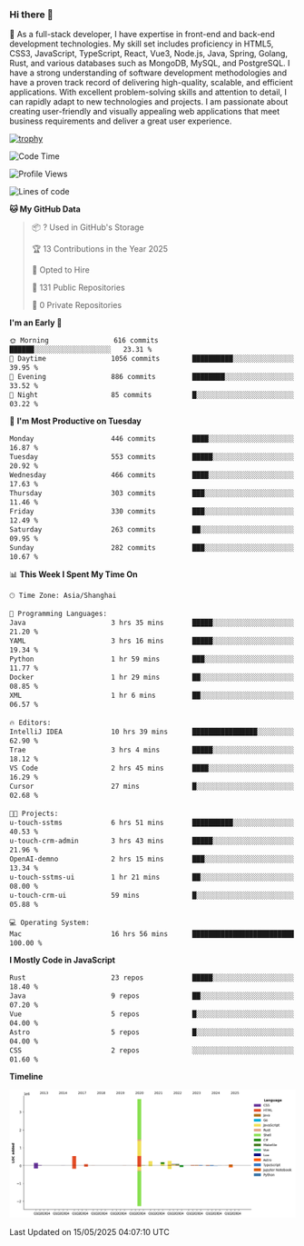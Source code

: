 ### Hi there 👋

🌱 As a full-stack developer, I have expertise in front-end and back-end development technologies. My skill set includes proficiency in HTML5, CSS3, JavaScript, TypeScript, React, Vue3, Node.js, Java, Spring, Golang, Rust, and various databases such as MongoDB, MySQL, and PostgreSQL. I have a strong understanding of software development methodologies and have a proven track record of delivering high-quality, scalable, and efficient applications. With excellent problem-solving skills and attention to detail, I can rapidly adapt to new technologies and projects. I am passionate about creating user-friendly and visually appealing web applications that meet business requirements and deliver a great user experience.

[![trophy](https://github-profile-trophy.vercel.app/?username=elton&rank=SECRET,SSS,SS,S,AAA,AA,A&theme=onedark&no-frame=true&margin-w=10)](https://github.com/ryo-ma/github-profile-trophy)

<!--START_SECTION:waka-->
![Code Time](http://img.shields.io/badge/Code%20Time-1%2C628%20hrs%2037%20mins-blue)

![Profile Views](http://img.shields.io/badge/Profile%20Views-0-blue)

![Lines of code](https://img.shields.io/badge/From%20Hello%20World%20I%27ve%20Written-5.6%20million%20lines%20of%20code-blue)

**🐱 My GitHub Data** 

> 📦 ? Used in GitHub's Storage 
 > 
> 🏆 13 Contributions in the Year 2025
 > 
> 💼 Opted to Hire
 > 
> 📜 131 Public Repositories 
 > 
> 🔑 0 Private Repositories 
 > 
**I'm an Early 🐤** 

```text
🌞 Morning                616 commits         ██████░░░░░░░░░░░░░░░░░░░   23.31 % 
🌆 Daytime                1056 commits        ██████████░░░░░░░░░░░░░░░   39.95 % 
🌃 Evening                886 commits         ████████░░░░░░░░░░░░░░░░░   33.52 % 
🌙 Night                  85 commits          █░░░░░░░░░░░░░░░░░░░░░░░░   03.22 % 
```
📅 **I'm Most Productive on Tuesday** 

```text
Monday                   446 commits         ████░░░░░░░░░░░░░░░░░░░░░   16.87 % 
Tuesday                  553 commits         █████░░░░░░░░░░░░░░░░░░░░   20.92 % 
Wednesday                466 commits         ████░░░░░░░░░░░░░░░░░░░░░   17.63 % 
Thursday                 303 commits         ███░░░░░░░░░░░░░░░░░░░░░░   11.46 % 
Friday                   330 commits         ███░░░░░░░░░░░░░░░░░░░░░░   12.49 % 
Saturday                 263 commits         ██░░░░░░░░░░░░░░░░░░░░░░░   09.95 % 
Sunday                   282 commits         ███░░░░░░░░░░░░░░░░░░░░░░   10.67 % 
```


📊 **This Week I Spent My Time On** 

```text
🕑︎ Time Zone: Asia/Shanghai

💬 Programming Languages: 
Java                     3 hrs 35 mins       █████░░░░░░░░░░░░░░░░░░░░   21.20 % 
YAML                     3 hrs 16 mins       █████░░░░░░░░░░░░░░░░░░░░   19.34 % 
Python                   1 hr 59 mins        ███░░░░░░░░░░░░░░░░░░░░░░   11.77 % 
Docker                   1 hr 29 mins        ██░░░░░░░░░░░░░░░░░░░░░░░   08.85 % 
XML                      1 hr 6 mins         ██░░░░░░░░░░░░░░░░░░░░░░░   06.57 % 

🔥 Editors: 
IntelliJ IDEA            10 hrs 39 mins      ████████████████░░░░░░░░░   62.90 % 
Trae                     3 hrs 4 mins        █████░░░░░░░░░░░░░░░░░░░░   18.12 % 
VS Code                  2 hrs 45 mins       ████░░░░░░░░░░░░░░░░░░░░░   16.29 % 
Cursor                   27 mins             █░░░░░░░░░░░░░░░░░░░░░░░░   02.68 % 

🐱‍💻 Projects: 
u-touch-sstms            6 hrs 51 mins       ██████████░░░░░░░░░░░░░░░   40.53 % 
u-touch-crm-admin        3 hrs 43 mins       █████░░░░░░░░░░░░░░░░░░░░   21.96 % 
OpenAI-demno             2 hrs 15 mins       ███░░░░░░░░░░░░░░░░░░░░░░   13.34 % 
u-touch-sstms-ui         1 hr 21 mins        ██░░░░░░░░░░░░░░░░░░░░░░░   08.00 % 
u-touch-crm-ui           59 mins             █░░░░░░░░░░░░░░░░░░░░░░░░   05.88 % 

💻 Operating System: 
Mac                      16 hrs 56 mins      █████████████████████████   100.00 % 
```

**I Mostly Code in JavaScript** 

```text
Rust                     23 repos            █████░░░░░░░░░░░░░░░░░░░░   18.40 % 
Java                     9 repos             ██░░░░░░░░░░░░░░░░░░░░░░░   07.20 % 
Vue                      5 repos             █░░░░░░░░░░░░░░░░░░░░░░░░   04.00 % 
Astro                    5 repos             █░░░░░░░░░░░░░░░░░░░░░░░░   04.00 % 
CSS                      2 repos             ░░░░░░░░░░░░░░░░░░░░░░░░░   01.60 % 
```



**Timeline**

![Lines of Code chart](https://raw.githubusercontent.com/elton/elton/main/assets/bar_graph.png)


 Last Updated on 15/05/2025 04:07:10 UTC
<!--END_SECTION:waka-->

<!--
**elton/elton** is a ✨ _special_ ✨ repository because its `README.md` (this file) appears on your GitHub profile.

Here are some ideas to get you started:

- 🔭 I’m currently working on ...
- 🌱 I’m currently learning ...
- 👯 I’m looking to collaborate on ...
- 🤔 I’m looking for help with ...
- 💬 Ask me about ...
- 📫 How to reach me: ...
- 😄 Pronouns: ...
- ⚡ Fun fact: ...
-->
